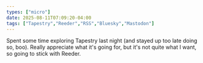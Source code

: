 ```yaml
---
types: ["micro"]
date: 2025-08-11T07:09:20-04:00
tags: ["Tapestry","Reeder","RSS","Bluesky","Mastodon"]
---
```

Spent some time exploring Tapestry last night (and stayed up too late doing so, boo). Really appreciate what it's going for, but it's not quite what I want, so going to stick with Reeder.